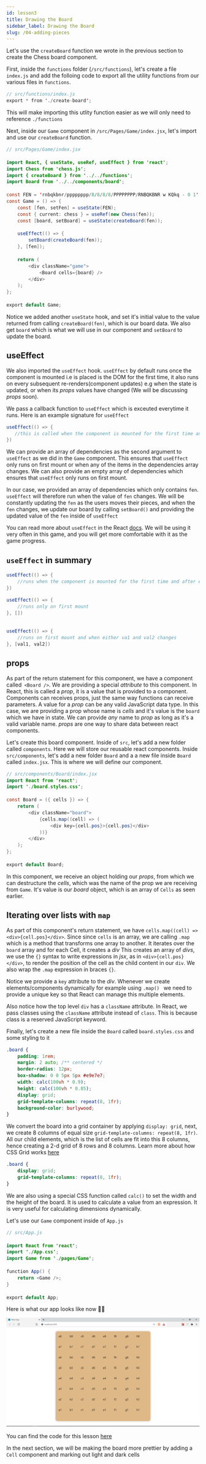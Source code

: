 ```yaml
---
id: lesson3
title: Drawing the Board
sidebar_label: Drawing the Board
slug: /04-adding-pieces
---
```


Let's use the `createBoard` function we wrote in the previous section to create the Chess board component.

First, inside the `functions` folder (`/src/functions`), let's create a file `index.js` and add the folloing code to export all the utility functions from our various files in `functions`.

```java
// src/functions/index.js
export * from './create-board';
```

This will make importing this utlity function easier as we will only need to reference `./functions`

Next, inside our `Game` component in `/src/Pages/Game/index.jsx`, let's import and use our `createBoard` function.

```java
// src/Pages/Game/index.jsx

import React, { useState, useRef, useEffect } from 'react';
import Chess from 'chess.js';
import { createBoard } from '../../functions';
import Board from '../../components/board';

const FEN = 'rnbqkbnr/pppppppp/8/8/8/8/PPPPPPPP/RNBQKBNR w KQkq - 0 1';
const Game = () => {
	const [fen, setFen] = useState(FEN);
	const { current: chess } = useRef(new Chess(fen));
	const [board, setBoard] = useState(createBoard(fen));

	useEffect(() => {
		setBoard(createBoard(fen));
	}, [fen]);

	return (
		<div className="game">
			<Board cells={board} />
		</div>
	);
};

export default Game;
```

Notice we added another `useState` hook, and set it's initial value to the value returned from calling `createBoard(fen)`, which is our board data. We also get `board` which is what we will use in our component and `setBoard` to update the board.

## useEffect

We also imported the `useEffect` hook. `useEffect` by default runs once the component is mounted i.e is placed is the DOM for the first time, it also runs on every subsequent re-renders(component updates) e.g when the state is updated, or when its _props_ values have changed (We will be discussing _props_ soon).

We pass a callback function to `useEffect` which is exceuted everytime it runs.
Here is an example signature for `useEffect`

```java
useEffect(() => {
   //this is called when the component is mounted for the first time and when any re-renders happen
})
```

We can provide an array of dependencies as the second argument to `useEffect` as we did in the `Game` component. This ensures that `useEffect` only runs on first mount or when any of the items in the dependencies array changes. We can also provide an empty array of dependencies which ensures that `useEffect` only runs on first mount.

In our case, we provided an array of dependencies which only contains `fen`. `useEffect` will therefore run when the value of `fen` changes. We will be constantly updating the `fen` as the users moves their pieces, and when the `fen` changes, we update our board by calling `setBoard()` and providing the updated value of the `fen` inside of `useEffect`

You can read more about `useEffect` in the React [docs](https://reactjs.org/docs/hooks-effect.html). We will be using it very often in this game, and you will get more comfortable with it as the game progress.

## `useEffect` in summary

```java
useEffect(() => {
    //runs when the component is mounted for the first time and after every update
})
```

```java
useEffect(() => {
    //runs only on first mount
}, [])
```

```java

useEffect(() => {
    //runs on first mount and when either va1 and val2 changes
}, [val1, val2])
```

## props

As part of the return statement for this component, we have a component called` <Board />`. We are providing a special _attribute_ to this component. In React, this is called a _prop_, it is a value that is provided to a component. Components can receives props, just the same way functions can receive parameters. A value for a _prop_ can be any valid JavaScript data type. In this case, we are providing a prop whose name is _cells_ and it's value is the `board` which we have in state. We can provide _any_ name to _prop_ as long as it's a valid variable name.
_props_ are one way to share data between react components.

Let's create this board component. Inside of `src`, let's add a new folder called `components`. Here we will store our reusable react components. Inside `src/components`, let's add a new folder `Board` and a a new file inside `Board` called `index.jsx`. This is where we will define our component.

```java
// src/components/Board/index.jsx
import React from 'react';
import './board.styles.css';

const Board = ({ cells }) => {
	return (
		<div className="board">
			{cells.map((cell) => (
				<div key={cell.pos}>{cell.pos}</div>
			))}
		</div>
	);
};

export default Board;

```

In this component, we receive an object holding our _props_, from which we can destructure the _cells_, which was the name of the prop we are receiving from `Game`. It's value is our _board_ object, which is an array of `Cells` as seen earlier.

## Iterating over lists with `map`

As part of this component's return statement, we have `cells.map((cell) => <div>{cell.pos}</div>`.
Since since `cells` is an array, we are calling `.map` which is a method that transforms one array to another. It iterates over the `board` array and for each Cell, it creates a _div_ This creates an array of _divs_, we use the `{}` syntax to write expressions in _jsx_, as in `<div>{cell.pos}</div>`, to render the position of the cell as the child content in our `div`. We also wrap the `.map` expression in braces `{}`.

Notice we provide a `key` attribute to the _div_. Whenever we create elements/components dynamically for example using `.map() ` we need to provide a unique key so that React can manage this multiple elements.

Also notice how the top level `div` has a `className` attribute. In React, we pass classes using the `className` attribute instead of `class`. This is because class is a reserved JavaScript keyword.

Finally, let's create a new file inside the `Board` called `board.styles.css` and some styling to it

```css
.board {
	padding: 1rem;
	margin: 2 auto; /** centered */
	border-radius: 12px;
	box-shadow: 0 0 5px 5px #e9e7e7;
	width: calc(100vh * 0.9);
	height: calc(100vh * 0.85);
	display: grid;
	grid-template-columns: repeat(8, 1fr);
	background-color: burlywood;
}
```

We convert the board into a grid container by applying `display: grid`, next, we create 8 columns of equal size `grid-template-columns: repeat(8, 1fr)`. All our child elements, which is the list of cells are fit into this 8 columns, hence creating a 2-d grid of 8 rows and 8 columns.
Learn more about how CSS Grid works [here](https://www.w3schools.com/css/css_grid_container.asp)

```css
.board {
	display: grid;
	grid-template-columns: repeat(8, 1fr);
}
```

We are also using a special CSS function called `calc()` to set the width and the height of the board. It is used to calculate a value from an expression. It is very useful for calculating dimensions dynamically.

Let's use our `Game` component inside of `App.js`

```java
// src/App.js

import React from 'react';
import './App.css';
import Game from './pages/Game';

function App() {
	return <Game />;
}

export default App;
```

Here is what our app looks like now 🎉😃

![img](../static/img/Screenshot3.png)

You can find the code for this lesson [here](https://github.com/franknmungai/live-chess/tree/03-creating-the-board-components)

In the next section, we will be making the board more prettier by adding a `Cell` component and marking out light and dark cells
